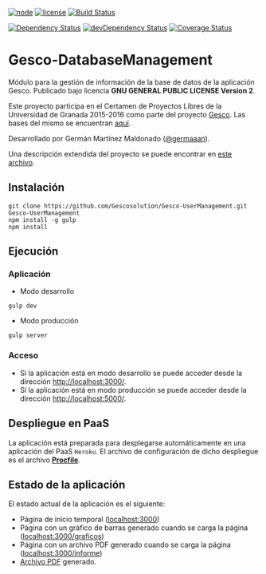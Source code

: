 [![node](https://img.shields.io/badge/node-4.2.2-blue.svg)](https://nodejs.org/en/) [![license](https://img.shields.io/badge/license-GPL%202.0-blue.svg)](https://www.gnu.org/licenses/gpl-2.0.html) [![Build Status](https://img.shields.io/travis/Gescosolution/Gesco-DatabaseManagement/master.svg?style=flat&label=Linux%20build)](https://travis-ci.org/Gescosolution/Gesco-DatabaseManagement)

[![Dependency Status](https://img.shields.io/david/Gescosolution/Gesco-DatabaseManagement.svg?style=flat)](https://david-dm.org/Gescosolution/Gesco-DatabaseManagement) [![devDependency Status](https://img.shields.io/david/dev/Gescosolution/Gesco-DatabaseManagement.svg?style=flat)](https://david-dm.org/Gescosolution/Gesco-DatabaseManagement#info=devDependencies) [![Coverage Status](https://img.shields.io/coveralls/Gescosolution/Gesco-DatabaseManagement.svg?style=flat)](https://coveralls.io/r/Gescosolution/Gesco-DatabaseManagement?branch=master)

# Gesco-DatabaseManagement
Módulo para la gestión de información de la base de datos de la aplicación Gesco. Publicado bajo licencia **GNU GENERAL PUBLIC LICENSE Version 2**.

Este proyecto participa en el Certamen de Proyectos Libres de la Universidad de Granada 2015-2016 como parte del proyecto [Gesco](https://github.com/Gescosolution/Gesco). Las bases del mismo se encuentran [aquí](https://docs.google.com/document/d/16UsdUV_XXuPUh-Imz4PSgh-2ES_YaAJpZ8fNrbTVpMA/edit).

Desarrollado por Germán Martínez Maldonado ([@germaaan](https://github.com/germaaan)).

Una descripción extendida del proyecto se puede encontrar en [este archivo](ABOUT.md).

## Instalación

```
git clone https://github.com/Gescosolution/Gesco-UserManagement.git
Gesco-UserManagement
npm install -g gulp
npm install
```

## Ejecución
### Aplicación
- Modo desarrollo

```
gulp dev
```

- Modo producción

```
gulp server
```

### Acceso
- Si la aplicación está en modo desarrollo se puede acceder desde la dirección [http://localhost:3000/](http://localhost:3000/).
- Si la aplicación está en modo producción se puede acceder desde la dirección [http://localhost:5000/](http://localhost:5000/).

## Despliegue en PaaS
La aplicación está preparada para desplegarse automáticamente en una aplicación del PaaS `Heroku`. El archivo de configuración de dicho despliegue es el archivo [**Procfile**](Procfile).

## Estado de la aplicación
El estado actual de la aplicación es el siguiente:
- Página de inicio temporal ([localhost:3000](https://dl.dropboxusercontent.com/s/o7lcltyqzitxmd9/index.png))
- Página con un gráfico de barras generado cuando se carga la página ([localhost:3000/graficos](https://dl.dropboxusercontent.com/s/fc823d9w9r3kre5/grafico.png))
- Página con un archivo PDF generado cuando se carga la página ([localhost:3000/informe](https://dl.dropboxusercontent.com/s/zowmg9b6e4lhwoz/informe.png))
- [Archivo PDF](https://dl.dropboxusercontent.com/s/wku6nr51ific1jn/pdf.png) generado.
